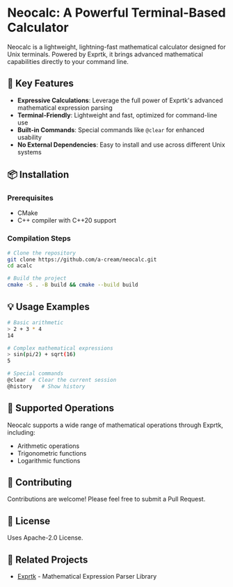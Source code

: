 # Neocalc: A Powerful Terminal-Based Calculator

Neocalc is a lightweight, lightning-fast mathematical calculator designed for Unix terminals. Powered by Exprtk, it brings advanced mathematical capabilities directly to your command line.

## 🚀 Key Features

* **Expressive Calculations**: Leverage the full power of Exprtk's advanced mathematical expression parsing
* **Terminal-Friendly**: Lightweight and fast, optimized for command-line use
* **Built-in Commands**: Special commands like `@clear` for enhanced usability
* **No External Dependencies**: Easy to install and use across different Unix systems

## 📦 Installation

### Prerequisites
- CMake
- C++ compiler with C++20 support

### Compilation Steps
```bash
# Clone the repository
git clone https://github.com/a-cream/neocalc.git
cd acalc

# Build the project
cmake -S . -B build && cmake --build build
```

## 💡 Usage Examples

```bash
# Basic arithmetic
> 2 + 3 * 4
14

# Complex mathematical expressions
> sin(pi/2) + sqrt(16)
5

# Special commands
@clear  # Clear the current session
@history   # Show history
```

## 🧮 Supported Operations

Neocalc supports a wide range of mathematical operations through Exprtk, including:
- Arithmetic operations
- Trigonometric functions
- Logarithmic functions

## 🤝 Contributing

Contributions are welcome! Please feel free to submit a Pull Request.

## 📄 License

Uses Apache-2.0 License.

## 🔗 Related Projects
- [Exprtk](https://github.com/ArashPartow/exprtk) - Mathematical Expression Parser Library
